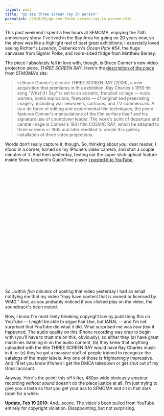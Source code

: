 ```yaml
---
layout: post
title: "go see three screen ray in person"
permalink: /2010/02/go-see-three-screen-ray-in-person.html
---
```


<p>This past weekend I spent a few hours at SFMOMA, enjoying the 75th anniversary show. I've lived in the Bay Area for going on 20 years now, so the show was like a highlight reel of past great exhibitions; I especially loved seeing Richter's <em>Lesende</em>, Diebenkorn's <em>Ocean Park #54</em>, the huge canvases from Sigmar Polke, and room-sized fridge from Matthew Barney. </p>

<p>The piece I absolutely fell in love with, though, is Bruce Conner's new video projection piece, <em>THREE SCREEN RAY</em>. Here's the <a href="http://www.sfmoma.org/exhibitions/404">description of the piece</a> from SFMOMA's site:</p>

<blockquote>
  <p>In Bruce Conner's electric THREE SCREEN RAY (2006), a new acquisition that premieres in this exhibition, Ray Charles's 1959 hit song "What'd I Say" is set to an ecstatic, frenzied collage — nude women, bomb explosions, fireworks — of original and preexisting imagery, including war newsreels, cartoons, and TV commercials. A tour de force of editing and experimental film techniques, the piece features Conner's manipulations of the film surface itself and his signature use of countdown leader. The work's point of departure and central image is Conner's 1961 film COSMIC RAY, which he adapted to three screens in 1965 and later reedited to create this gallery installation of three video projections.</p>
</blockquote>

<p>Words don't really capture it, though.  So, thinking about <em>you</em>, dear reader, I stood in a corner, turned on my iPhone's video camera, and shot a couple minutes of it.  And then yesterday, testing out the super slick upload feature inside Snow Leopard's QuickTime player <a href="http://www.youtube.com/watch?v=Tjo2HuA9rzQ">I posted it to YouTube</a>.</p>

<p><object width="480" height="385"><param name="movie" value="http://www.youtube.com/v/Tjo2HuA9rzQ&amp;hl=en_US&amp;fs=1&amp;"></param><param name="allowFullScreen" value="true"></param><param name="allowscriptaccess" value="always"></param><embed src="https://www.youtube.com/v/Tjo2HuA9rzQ&amp;hl=en_US&amp;fs=1&amp;" type="application/x-shockwave-flash" allowscriptaccess="always" allowfullscreen="true" width="480" height="385"></embed></object></p>

<p>So...within <em>five minutes</em> of posting that video yesterday I had an email notifying me that my video "may have content that is owned or licensed by WMG." And, as you probably noticed if you clicked play on the video, the soundtrack's been muted.  </p>

<p>Now, I know I'm most likely breaking copyright law by publishing this on YouTube -- I <em>might</em> be able to argue Fair Use, but IANAL -- and I'm not surprised that YouTube did what it did.  What surprised me was <em>how fast</em> it happened.  The audio quality on this iPhone recording was crap to begin with (you'll have to trust me on this, obviously), so either they (a) have great machines listening in on the audio content, (b) they knew that anything uploaded with the title THREE SCREEN RAY would have Ray Charles music in it, or (c) they've got a massive staff of people trained to recognize the catalogs of the major labels. Any one of those is frighteningly impressive. And I'll let you know if/when I get the DMCA takedown or get shut out of my Gmail account.</p>

<p>Anyway. Here's the point:  this off kilter, 480px wide obviously amateur recording <em>without sound</em> doesn't do the piece justice at all. I'm just trying to give you a taste so that you get your ass to SFMOMA and sit in that dark room for a while.</p>

<p><strong>Update, Feb 19 2010:</strong> And...scene.  The video's been pulled from YouTube entirely for copyright violation.  Disappointing, but not surprising.</p>



